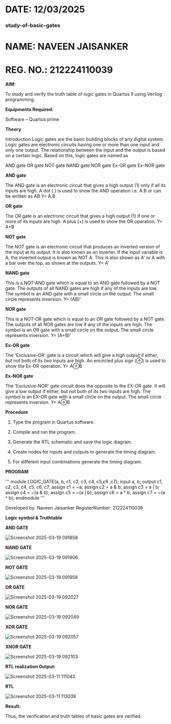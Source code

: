# DATE: 12/03/2025

### study-of-basic-gates

# NAME: NAVEEN JAISANKER
# REG. NO.: 212224110039

**AIM:** 

To study and verify the truth table of logic gates in Quartus II using Verilog programming.

**Equipments Required:**

Software – Quartus prime 

**Theory**

Introduction Logic gates are the basic building blocks of any digital system. Logic gates are electronic circuits having one or more than one input and only one output. The relationship between the input and the output is based on a certain logic. Based on this, logic gates are named as

AND gate OR gate NOT gate NAND gate NOR gate Ex-OR gate Ex-NOR gate

**AND gate**

The AND gate is an electronic circuit that gives a high output (1) only if all its inputs are high. A dot (.) is used to show the AND operation i.e. A.B or can be written as AB
Y= A.B

**OR gate** 

The OR gate is an electronic circuit that gives a high output (1) if one or more of its inputs are high. A plus (+) is used to show the OR operation.
Y= A+B

**NOT gate**

The NOT gate is an electronic circuit that produces an inverted version of the input at its output. It is also known as an inverter. If the input variable is A, the inverted output is known as NOT A. This is also shown as A' or A with a bar over the top, as shown at the outputs.
Y= A'

**NAND gate**

This is a NOT-AND gate which is equal to an AND gate followed by a NOT gate. The outputs of all NAND gates are high if any of the inputs are low. The symbol is an AND gate with a small circle on the output. The small circle represents inversion.
Y= (AB)’

**NOR gate**

This is a NOT-OR gate which is equal to an OR gate followed by a NOT gate. The outputs of all NOR gates are low if any of the inputs are high. The symbol is an OR gate with a small circle on the output. The small circle represents inversion.
Y= (A+B)’

**Ex-OR gate**

The 'Exclusive-OR' gate is a circuit which will give a high output if either, but not both of its two inputs are high. An encircled plus sign (⊕) is used to show the Ex-OR operation.
Y= A⊕B

**Ex-NOR gate**

The 'Exclusive-NOR' gate circuit does the opposite to the EX-OR gate. It will give a low output if either, but not both of its two inputs are high. The symbol is an EX-OR gate with a small circle on the output. The small circle represents inversion.
Y= A⊕B

**Procedure** 

1.	Type the program in Quartus software.

2.	Compile and run the program.

3.	Generate the RTL schematic and save the logic diagram.

4.	Create nodes for inputs and outputs to generate the timing diagram.

5.	For different input combinations generate the timing diagram.


**PROGRAM**

'''
module LOGIC_GATE(a, b, c1, c2, c3, c4, c5,c6 ,c7);
input a, b;
output c1, c2, c3, c4, c5, c6, c7;
assign c1 = ~a;
assign c2 = a & b;
assign c3 = a | b;
assign c4 = ~(a & b);
assign c5 = ~(a | b);
assign c6 = a ^ b;
assign c7 = ~(a ^ b);
endmodule
'''

 Developed by: Naveen Jaisanker RegisterNumber: 212224110039 
 
**Logic symbol & Truthtable**

**AND GATE**

![Screenshot 2025-03-19 091858](https://github.com/user-attachments/assets/b8c5f53d-dd3b-49e8-9584-622ec38d62b7)

**NAND GATE**

![Screenshot 2025-03-19 091906](https://github.com/user-attachments/assets/27d15015-29a4-43f8-8aab-e45c4918f77b)

**NOT GATE**

![Screenshot 2025-03-19 091958](https://github.com/user-attachments/assets/28792916-440b-49e1-9ab8-ac8c4ec5b07d)

**OR GATE**

![Screenshot 2025-03-19 092027](https://github.com/user-attachments/assets/1126fe5e-38ed-4489-8257-912114644a5e)

**NOR GATE**

![Screenshot 2025-03-19 092049](https://github.com/user-attachments/assets/addcb1da-abf8-44c6-8ac0-9a1164a3b870)

**XOR GATE**

![Screenshot 2025-03-19 092057](https://github.com/user-attachments/assets/8d494d42-590e-4c00-b806-e64f19b81252)

**XNOR GATE**

![Screenshot 2025-03-19 092103](https://github.com/user-attachments/assets/68729cfe-5205-4459-9179-86bac82b1220)



**RTL realization Output:** 

![Screenshot 2025-03-11 111043](https://github.com/user-attachments/assets/6fcb555a-97c3-4c9e-bb1a-58a3db662920)


**RTL**

![Screenshot 2025-03-11 113039](https://github.com/user-attachments/assets/709b2fa5-72cc-419b-816a-d3579d3bc95f)


**Result:**

Thus, the verification and truth tables of basic gates are verified.


